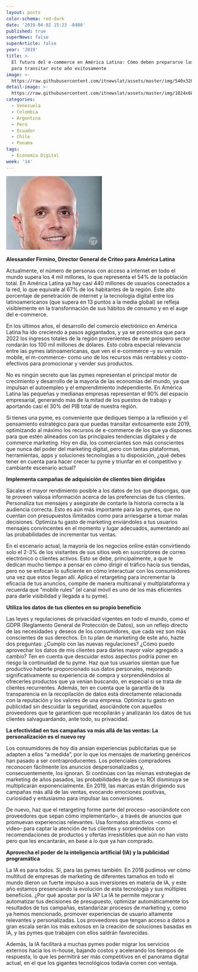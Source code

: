 ```yaml
---
layout: posts
color-schema: red-dark
date: '2019-04-02 15:23 -0400'
published: true
superNews: false
superArticle: false
year: '2019'
title: >-
  El futuro del e-commerce en América Latina: Cómo deben prepararse las pymes
  para transitar este año exitosamente
image: >-
  https://raw.githubusercontent.com/itnewslat/assets/master/img/540x320/ecommerce-p.jpg
detail-image: >-
  https://raw.githubusercontent.com/itnewslat/assets/master/img/1024x680/ecommerce-g.jpg
categories:
  - Venezuela
  - Colombia
  - Argentina
  - Perú
  - Ecuador
  - Chile
  - Panama
tags:
  - Economía Digital
week: '14'
---
```

![](https://raw.githubusercontent.com/itnewslat/assets/master/img/300x300/Alessander-Firmino.jpg)

**Alessander Firmino, Director General de Criteo para América Latina**

Actualmente, el número de personas con acceso a internet en todo el mundo supera los 4 mil millones, lo que representa el 54% de la población total. En América Latina ya hay casi 440 millones de usuarios conectados a la red, lo que equivale al 67% de los habitantes de la región. Este alto porcentaje de penetración de internet y la tecnología digital entre los latinoamericanos (que supera en 13 puntos a la media global) se refleja visiblemente en la transformación de sus hábitos de consumo y en el auge del e-commerce.

En los últimos años, el desarrollo del comercio electrónico en América Latina ha ido creciendo a pasos agigantados, y ya se pronostica que para 2022 los ingresos totales de la región provenientes de este próspero sector rondarán los 100 mil millones de dólares. Esto cobra especial relevancia entre las pymes latinoamericanas, que ven el e-commerce –y su versión mobile, el m-commerce– como uno de los recursos más rentables y costo-efectivos para promocionar y vender sus productos.

No es ningún secreto que las pymes representan el principal motor de crecimiento y desarrollo de la mayoría de las economías del mundo, ya que impulsan el autoempleo y el emprendimiento independiente. En América Latina las pequeñas y medianas empresas representan el 90% del espacio empresarial, generando más de la mitad de los puestos de trabajo y aportando casi el 30% del PIB total de nuestra región.

Si tienes una pyme, es conveniente que dediques tiempo a la reflexión y el pensamiento estratégico para que puedas transitar exitosamente este 2019, optimizando al máximo los recursos de e-commerce de los que ya dispones para que estén alineados con las principales tendencias digitales y de commerce marketing. Hoy en día, los comerciantes son más conscientes que nunca del poder del marketing digital, pero con tantas plataformas, herramientas, apps y soluciones tecnologías a tu disposición, ¿qué debes tener en cuenta  para hacer crecer tu pyme y triunfar en el competitivo y cambiante escenario actual? 

**Implementa campañas de adquisición de clientes bien dirigidas**

Sácales el mayor rendimiento posible a los datos de los que dispongas, que te proveen valiosa información acerca de las preferencias de tus clientes. Personaliza tus mensajes y asegúrate de contarle la historia correcta a la audiencia correcta. Esto es aún más importante para las pymes, que no cuentan con presupuestos ilimitados como para arriesgarse a tomar malas decisiones. Optimiza tu gasto de marketing enviándoles a tus usuarios mensajes convincentes en el momento y lugar adecuados, aumentando así las probabilidades de incrementar tus ventas. 

En el escenario actual, la mayoría de los negocios online están convirtiendo solo el 2-3% de los visitantes de sus sitios web en suscriptores de correo electrónico o clientes activos. Esto se debe, principalmente, a que le dedican mucho tiempo a pensar en cómo dirigir el tráfico hacia sus tiendas, pero no se enfocan lo suficiente en cómo interactuar con los consumidores una vez que estos llegan allí. Aplica el retargeting para incrementar la eficacia de tus anuncios, compite de manera multicanal y multiplataforma y recuerda que “mobile rules” (el canal móvil es uno de los más eficientes para darle visibilidad y llegada a tu pyme). 

**Utiliza los datos de tus clientes en su propio beneficio**

Las leyes y regulaciones de privacidad vigentes en todo el mundo, como el GDPR (Reglamento General de Protección de Datos), son un reflejo directo de las necesidades y deseos de los consumidores, que cada vez son más conscientes de sus derechos. En tu plan de marketing de este año, hazte dos preguntas: ¿Cumplo con las nuevas regulaciones? ¿Cómo puedo aprovechar los datos de mis clientes para darles mayor valor agregado a cambio? Ten en cuenta que descuidar estos aspectos podría poner en riesgo la continuidad de tu pyme. Haz que tus usuarios sientan que fue productivo haberte proporcionado sus datos personales, mejorando significativamente su experiencia de compra y sorprendiéndolos al ofrecerles productos que ya venían buscando, en especial si se trata de clientes recurrentes. Además, ten en cuenta que la garantía de la transparencia en la recopilación de datos está directamente relacionada con la reputación y los valores de una empresa. Optimiza tu gasto en publicidad sin descuidar la seguridad, asociándote con aquellos proveedores que te garanticen que recopilarán y analizarán los datos de tus clientes salvaguardando, ante todo, su privacidad.

**La efectividad en tus campañas va más allá de las ventas: La personalización es el nuevo rey**

Los consumidores de hoy día ansían experiencias publicitarias que se adapten a ellos “a medida”, por lo que los mensajes de marketing genéricos han pasado a ser contraproducentes. Los potenciales compradores reconocen fácilmente los anuncios despersonalizados y, consecuentemente, los ignoran. Si continúas con las mismas estrategias de marketing de años pasados, las probabilidades de que tu ROI disminuya se multiplicarán exponencialmente. En 2019, las marcas están dirigiendo sus campañas más allá de las ventas, evocando emociones positivas, curiosidad y entusiasmo para impulsar las conversiones. 

De nuevo, haz que el retargeting forme parte del proceso –asociándote con proveedores que sepan cómo implementarlo–, a través de anuncios que promuevan experiencias relevantes. Usa formatos atractivos –como el video– para captar la atención de tus clientes y sorpréndelos con recomendaciones de productos  y ofertas irresistibles que aún no han visto pero que les encantarán, en base a lo que ya han comprado. 

**Aprovecha el poder de la inteligencia artificial (IA) y la publicidad programática**

La IA es para todos. Sí, para las pymes también. En 2018 pudimos ver cómo multitud de empresas de marketing de diferentes tamaños en todo el mundo dieron un fuerte impulso a sus inversiones en materia de IA, y este año estamos presenciando la evolución de esta tecnología y sus múltiples beneficios. ¿Por qué apostar por la IA? La IA te permite mejorar y automatizar tus decisiones de presupuesto, optimizar automáticamente los resultados de tus campañas, estandarizar procesos de marketing y, como ya hemos mencionado, promover experiencias de usuario altamente relevantes y personalizadas. Los proveedores que tengan acceso a datos a gran escala serán los más exitosos en la creación de soluciones basadas en IA, y las pymes que trabajen con ellos saldrán favorecidas. 

Además, la IA facilitará a muchas pymes poder migrar los servicios externos hacia los in-house, bajando costos y acelerando los tiempos de respuesta, lo que les permitirá ser más competitivos en el panorama digital actual, en el que los gigantes tecnológicos todavía corren con ventaja. 


